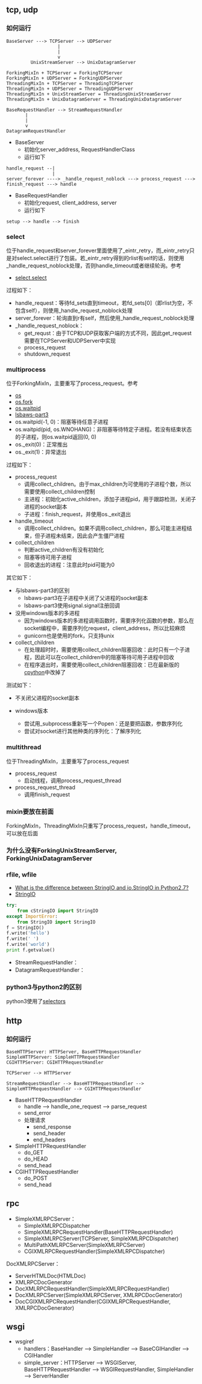 ## tcp, udp

### 如何运行

```
BaseServer ---> TCPServer --> UDPServer
                   |
                   |
                   v
         UnixStreamServer --> UnixDatagramServer
```

```
ForkingMixIn + TCPServer = ForkingTCPServer
ForkingMixIn + UDPServer = ForkingUDPServer
ThreadingMixIn + TCPServer = ThreadingTCPServer
ThreadingMixIn + UDPServer = ThreadingUDPServer
ThreadingMixIn + UnixStreamServer = ThreadingUnixStreamServer
ThreadingMixIn + UnixDatagramServer = ThreadingUnixDatagramServer
```

```
BaseRequestHandler --> StreamRequestHandler
       |
       |
       v
DatagramRequestHandler
```

- BaseServer
  - 初始化server_address, RequestHandlerClass
  - 运行如下

```
handle_request --|
                 |
server_forever ----> _handle_request_noblock ---> process_request ---> finish_request ---> handle
```

- BaseRequestHandler
  - 初始化request, client_address, server
  - 运行如下

```
setup --> handle --> finish
```

### select

位于handle_request和server_forever里面使用了_eintr_retry，而_eintr_retry只是对select.select进行了包装。若_eintr_retry得到的rlist有self的话，则使用_handle_request_noblock处理，否则handle_timeout或者继续轮询。参考
 
- [select.select](https://docs.python.org/3/library/select.html#select.select)

过程如下：

- handle_request：等待fd_sets直到timeout，若fd_sets[0]（即rlist为空，不包含self），则使用_handle_request_noblock处理
- server_forever：轮询直到r有self，然后使用_handle_request_noblock处理
- _handle_request_noblock：
  - get_requst：由于TCP和UDP获取客户端的方式不同，因此get_request需要在TCPServer和UDPServer中实现
  - process_request
  - shutdown_request

### multiprocess

位于ForkingMixIn，主要重写了process_request。参考

- [os](https://docs.python.org/3/library/os.html)
- [os.fork](https://www.liaoxuefeng.com/wiki/001374738125095c955c1e6d8bb493182103fac9270762a000/0013868323401155ceb3db1e2044f80b974b469eb06cb43000)
- [os.waitpid](https://www.programcreek.com/python/example/424/os.waitpid)
- [lsbaws-part3](https://ruslanspivak.com/lsbaws-part3/)
- os.waitpid(-1, 0)：阻塞等待任意子进程
- os.waitpid(pid, os.WNOHANG)：非阻塞等待特定子进程。若没有结束状态的子进程，则os.waitpid返回(0, 0)
- os._exit(0)：正常推出
- os._exit(1)：异常退出

过程如下：

- process_request
  - 调用collect_children。由于max_children为可使用的子进程个数，所以需要使用collect_children控制
  - 主进程：初始化active_children，添加子进程pid，用于跟踪检测，关闭子进程的socket副本
  - 子进程：finish_request，并使用os._exit退出
- handle_timeout
  - 调用collect_children。如果不调用collect_children，那么可能主进程结束，但子进程未结束，因此会产生僵尸进程
- collect_children
  - 判断active_children有没有初始化
  - 阻塞等待可用子进程
  - 回收退出的进程：注意此时pid可能为0

其它如下：

- 与lsbaws-part3的区别
  - lsbaws-part3在子进程中关闭了父进程的socket副本
  - lsbaws-part3使用signal.signal注册回调
- 没用windows版本的多进程
  - 因为windows版本的多进程调用函数时，需要序列化函数的参数，那么在socket编程中，需要序列化request，client_address，所以比较麻烦
  - gunicorn也是使用的fork，只支持unix
- collect_children
  - 在处理超时时，需要使用collect_children阻塞回收：此时只有一个子进程，因此可以在collect_children中的阻塞等待可用子进程中回收
  - 在程序退出时，需要使用collect_children阻塞回收：已在最新版的[cpython](https://github.com/python/cpython/blob/master/Lib/socketserver.py#L621)中改掉了

测试如下：

- 不关闭父进程的socket副本

- windows版本
  - 尝试用_subprocess重新写一个Popen：还是要把函数，参数序列化
  - 尝试对socket进行其他种类的序列化：了解序列化

### multithread

位于ThreadingMixIn，主要重写了process_request

- process_request
  - 启动线程，调用process_request_thread
- process_request_thread
  - 调用finish_request

### mixin要放在前面

ForkingMixIn，ThreadingMixIn只重写了process_request，handle_timeout，可以放在后面

### 为什么没有ForkingUnixStreamServer, ForkingUnixDatagramServer

### rfile, wfile

- [What is the difference between StringIO and io.StringIO in Python2.7?](https://stackoverflow.com/questions/3410309/what-is-the-difference-between-stringio-and-io-stringio-in-python2-7)
- [StringIO](https://www.liaoxuefeng.com/wiki/0014316089557264a6b348958f449949df42a6d3a2e542c000/001431918785710e86a1a120ce04925bae155012c7fc71e000)

```python
try:
    from cStringIO import StringIO
except ImportError:
    from StringIO import StringIO
f = StringIO()
f.write('hello')
f.write(' ')
f.write('world')
print f.getvalue()
```

- StreamRequestHandler：
- DatagramRequestHandler：

### python3与python2的区别

python3使用了[selectors](https://docs.python.org/3/library/selectors.html)

## http

### 如何运行

```
BaseHTTPServer: HTTPServer, BaseHTTPRequestHandler
SimpleHTTPServer: SimpleHTTPRequestHandler
CGIHTTPServer: CGIHTTPRequestHandler
```

```
TCPServer --> HTTPServer
```

```
StreamRequestHandler --> BaseHTTPRequestHandler --> SimpleHTTPRequestHandler --> CGIHTTPRequestHandler
```

- BaseHTTPRequestHandler
  - handle --> handle_one_request --> parse_request
  - send_error
  - 处理请求
    - send_response
    - send_header
    - end_headers
- SimpleHTTPRequestHandler
  - do_GET
  - do_HEAD
  - send_head
- CGIHTTPRequestHandler
  - do_POST
  - send_head

## rpc


- SimpleXMLRPCServer：
  - SimpleXMLRPCDispatcher
  - SimpleXMLRPCRequestHandler(BaseHTTPRequestHandler)
  - SimpleXMLRPCServer(TCPServer, SimpleXMLRPCDispatcher)
  - MultiPathXMLRPCServer(SimpleXMLRPCServer)
  - CGIXMLRPCRequestHandler(SimpleXMLRPCDispatcher)

DocXMLRPCServer：
- ServerHTMLDoc(HTMLDoc)
- XMLRPCDocGenerator
- DocXMLRPCRequestHandler(SimpleXMLRPCRequestHandler)
- DocXMLRPCServer(SimpleXMLRPCServer, XMLRPCDocGenerator)
- DocCGIXMLRPCRequestHandler(CGIXMLRPCRequestHandler, XMLRPCDocGenerator)

## wsgi

- wsgiref
  - handlers：BaseHandler --> SimpleHandler --> BaseCGIHandler --> CGIHandler
  - simple_server：HTTPServer --> WSGIServer, BaseHTTPRequestHandler --> WSGIRequestHandler, SimpleHandler --> ServerHandler
